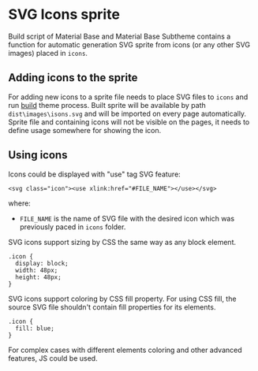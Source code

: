 SVG Icons sprite
================

Build script of Material Base and Material Base Subtheme contains a function for automatic generation SVG sprite from icons (or any other SVG images) placed in `icons`.

Adding icons to the sprite
--------------------------

For adding new icons to a sprite file needs to place SVG files to `icons` and run [build](build.md) theme process. Built sprite will be available by path `dist\images\isons.svg` and will be imported on every page automatically. Sprite file and containing icons will not be visible on the pages, it needs to define usage somewhere for showing the icon.

Using icons
-----------

Icons could be displayed with "use" tag SVG feature:

~~~
<svg class="icon"><use xlink:href="#FILE_NAME"></use></svg>
~~~

where:

* `FILE_NAME` is the name of SVG file with the desired icon which was previously paced in `icons` folder.

SVG icons support sizing by CSS the same way as any block element.

~~~
.icon {
  display: block;
  width: 48px;
  height: 48px;
}
~~~

SVG icons support coloring by CSS fill property. For using CSS fill, the source SVG file shouldn't contain fill properties for its elements.

~~~
.icon {
  fill: blue;
}
~~~

For complex cases with different elements coloring and other advanced features, JS could be used.
